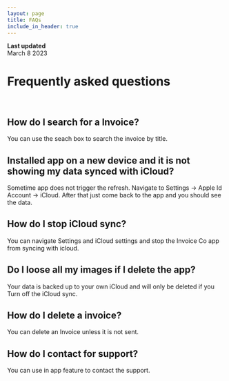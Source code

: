 ```yaml
---
layout: page
title: FAQs
include_in_header: true
---
```


**Last updated**  
March 8 2023

# Frequently asked questions
<br>

## How do I search for a Invoice?
You can use the seach box to search the invoice by title.

## Installed app on a new device and it is not showing my data synced with iCloud?
Sometime app does not trigger the refresh. Navigate to Settings -> Apple Id Account -> iCloud. After that just come back to the app and you should see the data.
<br>

## How do I stop iCloud sync?
You can navigate Settings and iCloud settings and stop the Invoice Co app from syncing with icloud.
<br>

## Do I loose all my images if I delete the app?
Your data is backed up to your own iCloud and will only be deleted if you Turn off the iCloud sync.
<br>

## How do I delete a invoice?
You can delete an Invoice unless it is not sent.
<br>

## How do I contact for support?
You can use in app feature to contact the support.
